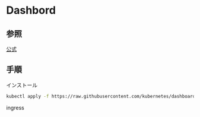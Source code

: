# Dashbord

## 参照

[公式](https://kubernetes.io/ja/docs/tasks/access-application-cluster/web-ui-dashboard/)

## 手順

インストール

```bash
kubectl apply -f https://raw.githubusercontent.com/kubernetes/dashboard/v2.0.0/aio/deploy/recommended.yaml
```

ingress

```bash
```